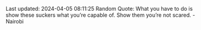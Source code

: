 Last updated: 2024-04-05 08:11:25
Random Quote: What you have to do is show these suckers what you’re capable of. Show them you’re not scared. - Nairobi